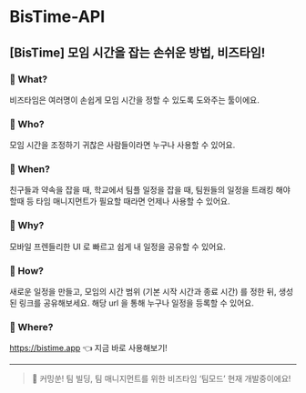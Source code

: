 # BisTime-API

## [BisTime] 모임 시간을 잡는 손쉬운 방법, 비즈타임!


### 📌 What?

비즈타임은 여러명이 손쉽게 모임 시간을 정할 수 있도록 도와주는 툴이에요.

### 📌 Who?

모임 시간을 조정하기 귀찮은 사람들이라면 누구나 사용할 수 있어요.

### 📌 When?

친구들과 약속을 잡을 때, 학교에서 팀플 일정을 잡을 때, 팀원들의 일정을 트래킹 해야 할때 등
타임 매니지먼트가 필요할 때라면 언제나 사용할 수 있어요.

### 📌 Why?

모바일 프렌들리한 UI 로 빠르고 쉽게 내 일정을 공유할 수 있어요.

### 📌 How?

새로운 일정을 만들고, 모임의 시간 범위 (기본 시작 시간과 종료 시간) 를 정한 뒤, 생성된 링크를 공유해보세요.
해당 url 을 통해 누구나 일정을 등록할 수 있어요. 

### 📌 Where?

https://bistime.app 👈 지금 바로 사용해보기!

---

> 🫢 커밍쑨! 팀 빌딩, 팀 매니지먼트를 위한 비즈타임 ‘팀모드’
현재 개발중이에요!

<!-- Security scan triggered at 2025-09-01 22:48:48 -->

<!-- Security scan triggered at 2025-09-07 01:44:18 -->

<!-- Security scan triggered at 2025-09-09 05:21:19 -->

<!-- Security scan triggered at 2025-09-28 15:24:16 -->

<!-- Security scan triggered at 2025-10-08 08:57:23 -->